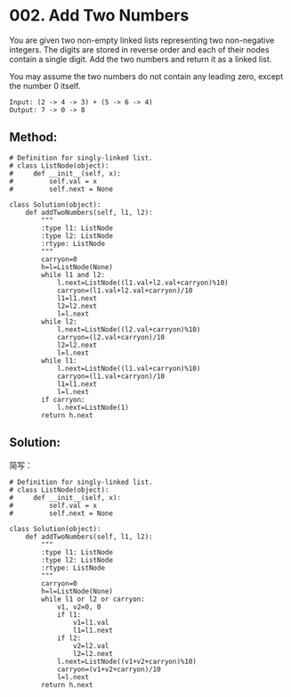 # 002. Add Two Numbers

You are given two non-empty linked lists representing two non-negative integers. The digits are stored in reverse order and each of their nodes contain a single digit. Add the two numbers and return it as a linked list.

You may assume the two numbers do not contain any leading zero, except the number 0 itself.

    Input: (2 -> 4 -> 3) + (5 -> 6 -> 4)
    Output: 7 -> 0 -> 8
    
## Method:

    # Definition for singly-linked list.
    # class ListNode(object):
    #     def __init__(self, x):
    #         self.val = x
    #         self.next = None
    
    class Solution(object):
        def addTwoNumbers(self, l1, l2):
            """
            :type l1: ListNode
            :type l2: ListNode
            :rtype: ListNode
            """
            carryon=0
            h=l=ListNode(None)
            while l1 and l2:
                l.next=ListNode((l1.val+l2.val+carryon)%10)
                carryon=(l1.val+l2.val+carryon)/10
                l1=l1.next
                l2=l2.next
                l=l.next
            while l2:
                l.next=ListNode((l2.val+carryon)%10)
                carryon=(l2.val+carryon)/10
                l2=l2.next
                l=l.next
            while l1:
                l.next=ListNode((l1.val+carryon)%10)
                carryon=(l1.val+carryon)/10
                l1=l1.next
                l=l.next
            if carryon:
                l.next=ListNode(1)
            return h.next
            
## Solution:

简写：

    # Definition for singly-linked list.
    # class ListNode(object):
    #     def __init__(self, x):
    #         self.val = x
    #         self.next = None
    
    class Solution(object):
        def addTwoNumbers(self, l1, l2):
            """
            :type l1: ListNode
            :type l2: ListNode
            :rtype: ListNode
            """
            carryon=0
            h=l=ListNode(None)
            while l1 or l2 or carryon:
                v1, v2=0, 0
                if l1:
                    v1=l1.val
                    l1=l1.next
                if l2:
                    v2=l2.val
                    l2=l2.next
                l.next=ListNode((v1+v2+carryon)%10)
                carryon=(v1+v2+carryon)/10
                l=l.next
            return h.next